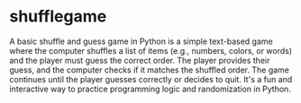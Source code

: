 # shufflegame
A basic shuffle and guess game in Python is a simple text-based game where the computer shuffles a list of items (e.g., numbers, colors, or words) and the player must guess the correct order. The player provides their guess, and the computer checks if it matches the shuffled order. The game continues until the player guesses correctly or decides to quit. It's a fun and interactive way to practice programming logic and randomization in Python.
